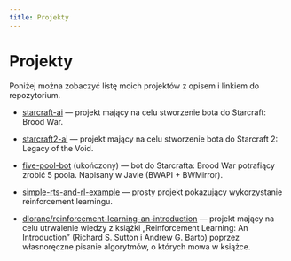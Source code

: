 ```yaml
---
title: Projekty
---
```

# Projekty

Poniżej można zobaczyć listę moich projektów z opisem i linkiem do repozytorium.


- <a href="https://github.com/dloranc/starcraft-ai">starcraft-ai</a> &mdash; projekt mający na celu stworzenie bota do Starcraft: Brood War.

- <a href="https://github.com/dloranc/starcraft2-ai">starcraft2-ai</a> &mdash; projekt mający na celu stworzenie bota do Starcraft 2: Legacy of the Void.

- <a href="https://github.com/dloranc/five-pool-bot">five-pool-bot</a> (ukończony) &mdash; bot do Starcrafta: Brood War potrafiący zrobić 5 poola. Napisany w Javie (BWAPI + BWMirror).

- <a href="https://github.com/dloranc/simple-rts-and-rl-example">simple-rts-and-rl-example</a> &mdash; prosty projekt pokazujący wykorzystanie reinforcement learningu.

- <a href="https://github.com/dloranc/reinforcement-learning-an-introduction">dloranc/reinforcement-learning-an-introduction</a> &mdash; projekt mający na celu utrwalenie wiedzy z książki „Reinforcement Learning: An Introduction” (Richard S. Sutton i Andrew G. Barto) poprzez własnoręczne pisanie algorytmów, o których mowa w książce.

